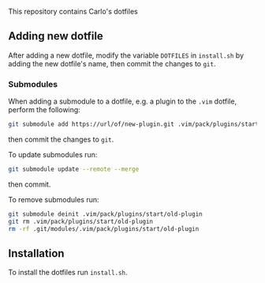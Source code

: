 This repository contains Carlo's dotfiles

## Adding new dotfile

After adding a new dotfile, modify the variable `DOTFILES` in `install.sh` by adding
the new dotfile's name, then commit the changes to `git`.

### Submodules

When adding a submodule to a dotfile, e.g. a plugin to the `.vim` dotfile,
perform the following:

```bash
git submodule add https://url/of/new-plugin.git .vim/pack/plugins/start/new-plugin
```

then commit the changes to `git`.

To update submodules run:

```bash
git submodule update --remote --merge
```

then commit.

To remove submodules run:

```bash
git submodule deinit .vim/pack/plugins/start/old-plugin
git rm .vim/pack/plugins/start/old-plugin
rm -rf .git/modules/.vim/pack/plugins/start/old-plugin
```

## Installation

To install the dotfiles run `install.sh`.
